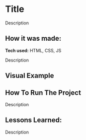 # Title
Description

## How it was made:

**Tech used:** HTML, CSS, JS

Description

## Visual Example



## How To Run The Project

Description

## Lessons Learned:

Description
